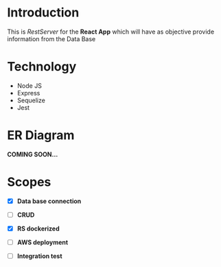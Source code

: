 #   Introduction
This is *RestServer* for the **React App** which will have as objective provide information from the Data Base
# Technology
* Node JS
* Express
* Sequelize
* Jest
# ER Diagram
**COMING SOON...**
# Scopes
- [x] **Data base connection**
- [ ] **CRUD**
- [x] **RS dockerized**
- [ ] **AWS deployment**
- [ ] **Integration test**

        